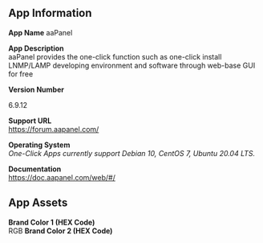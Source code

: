 ## App Information

**App Name**
aaPanel

**App Description**  
aaPanel provides the one-click function such as one-click install LNMP/LAMP developing environment and software through web-base GUI for free

**Version Number**

6.9.12

**Support URL**  
https://forum.aapanel.com/

**Operating System**  
*One-Click Apps currently support Debian 10, CentOS 7, Ubuntu 20.04 LTS.*

**Documentation**  
https://doc.aapanel.com/web/#/

## App Assets

**Brand Color 1 (HEX Code)**  
RGB
**Brand Color 2 (HEX Code)**  
